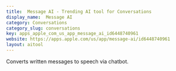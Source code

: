 ```yaml
---
title:  Message AI - Trending AI tool for Conversations
display_name:  Message AI
category: Conversations
category_slug: conversations
key: apps_apple_com_us_app_message_ai_id6448740961
website: https://apps.apple.com/us/app/message-ai/id6448740961
layout: aitool
---
```


Converts written messages to speech via chatbot.
